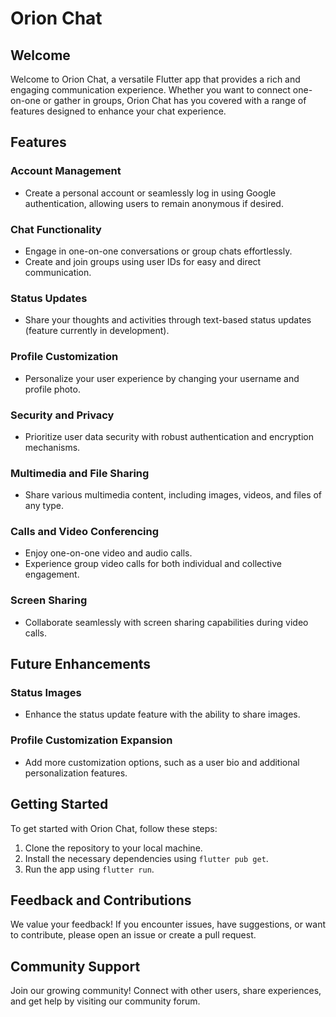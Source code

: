 # Orion Chat

## Welcome
Welcome to Orion Chat, a versatile Flutter app that provides a rich and engaging communication experience. Whether you want to connect one-on-one or gather in groups, Orion Chat has you covered with a range of features designed to enhance your chat experience.

## Features

### Account Management
- Create a personal account or seamlessly log in using Google authentication, allowing users to remain anonymous if desired.

### Chat Functionality
- Engage in one-on-one conversations or group chats effortlessly.
- Create and join groups using user IDs for easy and direct communication.

### Status Updates
- Share your thoughts and activities through text-based status updates (feature currently in development).

### Profile Customization
- Personalize your user experience by changing your username and profile photo.

### Security and Privacy
- Prioritize user data security with robust authentication and encryption mechanisms.

### Multimedia and File Sharing
- Share various multimedia content, including images, videos, and files of any type.

### Calls and Video Conferencing
- Enjoy one-on-one video and audio calls.
- Experience group video calls for both individual and collective engagement.

### Screen Sharing
- Collaborate seamlessly with screen sharing capabilities during video calls.

## Future Enhancements

### Status Images
- Enhance the status update feature with the ability to share images.

### Profile Customization Expansion
- Add more customization options, such as a user bio and additional personalization features.

## Getting Started

To get started with Orion Chat, follow these steps:

1. Clone the repository to your local machine.
2. Install the necessary dependencies using `flutter pub get`.
3. Run the app using `flutter run`.

## Feedback and Contributions

We value your feedback! If you encounter issues, have suggestions, or want to contribute, please open an issue or create a pull request.

## Community Support

Join our growing community! Connect with other users, share experiences, and get help by visiting our community forum.


